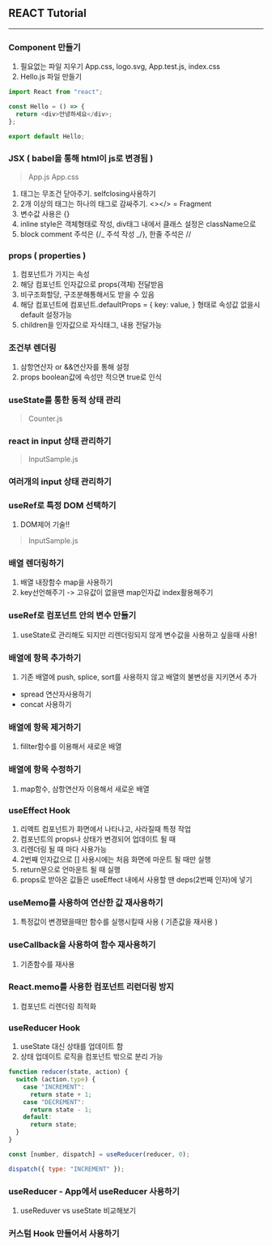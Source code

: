 ## REACT Tutorial

---

### Component 만들기

1. 필요없는 파일 지우기 App.css, logo.svg, App.test.js, index.css
2. Hello.js 파일 만들기

```javascript
import React from "react";

const Hello = () => {
  return <div>안녕하세요</div>;
};

export default Hello;
```

### JSX ( babel을 통해 html이 js로 변경됨 )

> App.js
> App.css

1. 태그는 무조건 닫아주기. selfclosing사용하기
2. 2개 이상의 태그는 하나의 태그로 감싸주기. <></> = Fragment
3. 변수값 사용은 {}
4. inline style은 객체형태로 작성, div태그 내에서 클래스 설정은 className으로
5. block comment 주석은 {/_ 주석 작성 _/}, 한줄 주석은 //

### props ( properties )

1. 컴포넌트가 가지는 속성
2. 해당 컴포넌트 인자값으로 props(객체) 전달받음
3. 비구조화할당, 구조분해통해서도 받을 수 있음
4. 해당 컴포넌트에 컴포넌트.defaultProps = { key: value, } 형태로 속성값 없을시 default 설정가능
5. children을 인자값으로 자식태그, 내용 전달가능

### 조건부 렌더링

1. 삼항연산자 or &&연산자를 통해 설정
2. props boolean값에 속성만 적으면 true로 인식

### useState를 통한 동적 상태 관리

> Counter.js

### react in input 상태 관리하기

> InputSample.js

### 여러개의 input 상태 관리하기

### useRef로 특정 DOM 선택하기

1. DOM제어 기술!!

> InputSample.js

### 배열 렌더링하기

1. 배열 내장함수 map을 사용하기
2. key선언해주기 -> 고유값이 없을땐 map인자값 index활용해주기

### useRef로 컴포넌트 안의 변수 만들기

1. useState로 관리해도 되지만 리렌더링되지 않게 변수값을 사용하고 싶을때 사용!

### 배열에 항목 추가하기

1. 기존 배열에 push, splice, sort를 사용하지 않고 배열의 불변성을 지키면서 추가

- spread 연산자사용하기
- concat 사용하기

### 배열에 항목 제거하기

1. fillter함수를 이용해서 새로운 배열

### 배열에 항목 수정하기

1. map함수, 삼항연산자 이용해서 새로운 배열

### useEffect Hook

1. 리액트 컴포넌트가 화면에서 나타나고, 사라질때 특정 작업
2. 컴포넌트의 props나 상태가 변경되어 업데이트 될 때
3. 리렌더링 될 때 마다 사용가능
4. 2번째 인자값으로 [] 사용시에는 처음 화면에 마운트 될 때만 실행
5. return문으로 언마운트 될 때 실행
6. props로 받아온 값들은 useEffect 내에서 사용할 땐 deps(2번째 인자)에 넣기

### useMemo를 사용하여 연산한 값 재사용하기

1. 특정값이 변경됐을때만 함수를 실행시킬때 사용 ( 기존값을 재사용 )

### useCallback을 사용하여 함수 재사용하기

1. 기존함수를 재사용

### React.memo를 사용한 컴포넌트 리런더링 방지

1. 컴포넌트 리렌더링 최적화

### useReducer Hook

1. useState 대신 상태를 업데이트 함
2. 상태 업데이트 로직을 컴포넌트 밖으로 분리 가능

```javascript
function reducer(state, action) {
  switch (action.type) {
    case "INCREMENT":
      return state + 1;
    case "DECREMENT":
      return state - 1;
    default:
      return state;
  }
}

const [number, dispatch] = useReducer(reducer, 0);

dispatch({ type: "INCREMENT" });
```

### useReducer - App에서 useReducer 사용하기

1. useReduver vs useState 비교해보기

### 커스텀 Hook 만들어서 사용하기
